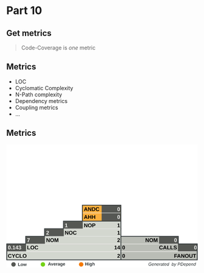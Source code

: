 # Part 10
## Get metrics

> Code-Coverage is *one* metric



## Metrics

* <!-- .element: class="fragment" -->LOC
* <!-- .element: class="fragment" -->Cyclomatic Complexity
* <!-- .element: class="fragment" -->N-Path complexity
* <!-- .element: class="fragment" -->Dependency metrics
* <!-- .element: class="fragment" -->Coupling metrics
* <!-- .element: class="fragment" -->…




## Metrics

![PDepend-Graph](../resources/img/pyramid.svg)


